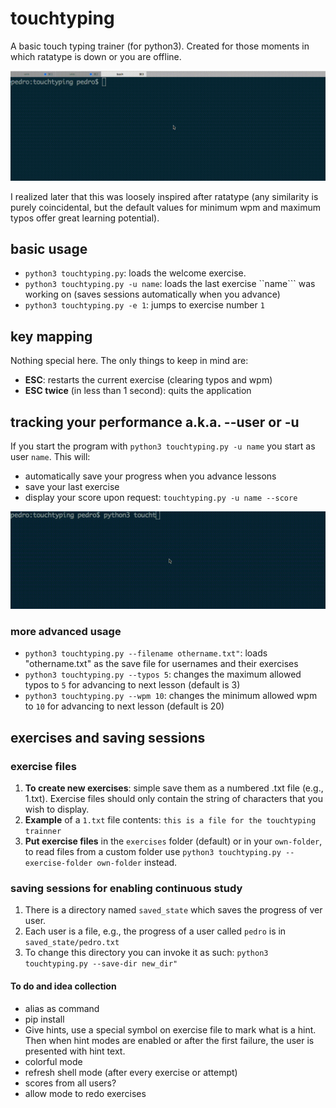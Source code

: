 # touchtyping
A basic touch typing trainer (for python3). Created for those moments in which ratatype is down or you are offline. 

![image](https://raw.githubusercontent.com/PedroLopes/touchtyping/master/images/demo.gif)

I realized later that this was loosely inspired after ratatype (any similarity is purely coincidental, but the default values for minimum wpm and maximum typos offer great learning potential).

## basic usage
* ``python3 touchtyping.py``: loads the welcome exercise.
* ``python3 touchtyping.py -u name``: loads the last exercise ``name``` was working on (saves sessions automatically when you advance)
* ``python3 touchtyping.py -e 1``: jumps to exercise number ``1``

## key mapping
Nothing special here. The only things to keep in mind are:

* **ESC**: restarts the current exercise (clearing typos and wpm)
* **ESC twice** (in less than 1 second): quits the application

## tracking your performance a.k.a. --user or -u
If you start the program with ``python3 touchtyping.py -u name`` you start as user ``name``. This will:
* automatically save your progress when you advance lessons
* save your last exercise
* display your score upon request: ``touchtyping.py -u name --score``

![image](https://raw.githubusercontent.com/PedroLopes/touchtyping/master/images/score.gif)
 
### more advanced usage
* ``python3 touchtyping.py --filename othername.txt"``: loads "othername.txt" as the save file for usernames and their exercises
* ``python3 touchtyping.py --typos 5``: changes the maximum allowed typos to ``5`` for advancing to next lesson (default is 3)
* ``python3 touchtyping.py --wpm 10``: changes the minimum allowed wpm to ``10`` for advancing to next lesson (default is 20)
 
## exercises and saving sessions

### exercise files
1. **To create new exercises**: simple save them as a numbered .txt file (e.g., 1.txt). Exercise files should only contain the string of characters that you wish to display.
2. **Example** of a ``1.txt`` file contents:
   ``this is a file for the touchtyping trainner``
3. **Put exercise files** in the ``exercises`` folder (default) or in your ``own-folder``, to read files from a custom folder use ``python3 touchtyping.py --exercise-folder own-folder`` instead.
   
### saving sessions for enabling continuous study
1. There is a directory named ``saved_state`` which saves the progress of ver user. 
2. Each user is a file, e.g., the progress of a user called ``pedro`` is in ``saved_state/pedro.txt``
3. To change this directory you can invoke it as such: ``python3 touchtyping.py --save-dir new_dir"``

#### To do and idea collection
* alias as command
* pip install
* Give hints, use a special symbol on exercise file to mark what is a hint. Then when hint modes are enabled or after the first failure, the user is presented with hint text. 
* colorful mode
* refresh shell mode (after every exercise or attempt)
* scores from all users?
* allow mode to redo exercises
